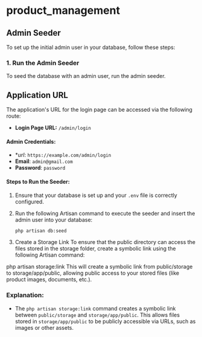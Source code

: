 # product_management

## Admin Seeder

To set up the initial admin user in your database, follow these steps:

### 1. **Run the Admin Seeder**

To seed the database with an admin user, run the admin seeder.

## Application URL

The application's URL for the login page can be accessed via the following route:

- **Login Page URL:** `/admin/login`

#### Admin Credentials:
- **url*: `https://example.com/admin/login`
- **Email**: `admin@gmail.com`
- **Password**: `password`

#### Steps to Run the Seeder:
1. Ensure that your database is set up and your `.env` file is correctly configured.
2. Run the following Artisan command to execute the seeder and insert the admin user into your database:

   ```bash
   php artisan db:seed 
3. Create a Storage Link
To ensure that the public directory can access the files stored in the storage folder, create a symbolic link using the following Artisan command:

php artisan storage:link
This will create a symbolic link from public/storage to storage/app/public, allowing public access to your stored files (like product images, documents, etc.).


### Explanation:
- The `php artisan storage:link` command creates a symbolic link between `public/storage` and `storage/app/public`. This allows files stored in `storage/app/public` to be publicly accessible via URLs, such as images or other assets.


